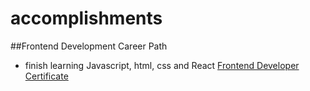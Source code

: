 # accomplishments

##Frontend Development Career Path 
- finish learning Javascript, html, css and React
[Frontend Developer Certificate](https://github.com/bryanlaufly/accomplishments/blob/main/The_Frontend_Developer_Career_Path.pdf)

